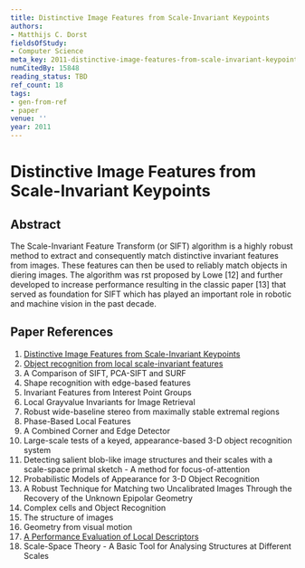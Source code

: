```yaml
---
title: Distinctive Image Features from Scale-Invariant Keypoints
authors:
- Matthijs C. Dorst
fieldsOfStudy:
- Computer Science
meta_key: 2011-distinctive-image-features-from-scale-invariant-keypoints
numCitedBy: 15848
reading_status: TBD
ref_count: 18
tags:
- gen-from-ref
- paper
venue: ''
year: 2011
---
```


# Distinctive Image Features from Scale-Invariant Keypoints

## Abstract

The Scale-Invariant Feature Transform (or SIFT) algorithm is a highly robust method to extract and consequently match distinctive invariant features from images. These features can then be used to reliably match objects in diering images. The algorithm was rst proposed by Lowe [12] and further developed to increase performance resulting in the classic paper [13] that served as foundation for SIFT which has played an important role in robotic and machine vision in the past decade.

## Paper References

1. [Distinctive Image Features from Scale-Invariant Keypoints](2004-distinctive-image-features-from-scale-invariant-keypoints)
2. [Object recognition from local scale-invariant features](1999-object-recognition-from-local-scale-invariant-features)
3. A Comparison of SIFT, PCA-SIFT and SURF
4. Shape recognition with edge-based features
5. Invariant Features from Interest Point Groups
6. Local Grayvalue Invariants for Image Retrieval
7. Robust wide-baseline stereo from maximally stable extremal regions
8. Phase-Based Local Features
9. A Combined Corner and Edge Detector
10. Large-scale tests of a keyed, appearance-based 3-D object recognition system
11. Detecting salient blob-like image structures and their scales with a scale-space primal sketch - A method for focus-of-attention
12. Probabilistic Models of Appearance for 3-D Object Recognition
13. A Robust Technique for Matching two Uncalibrated Images Through the Recovery of the Unknown Epipolar Geometry
14. Complex cells and Object Recognition
15. The structure of images
16. Geometry from visual motion
17. [A Performance Evaluation of Local Descriptors](2005-a-performance-evaluation-of-local-descriptors)
18. Scale-Space Theory - A Basic Tool for Analysing Structures at Different Scales
